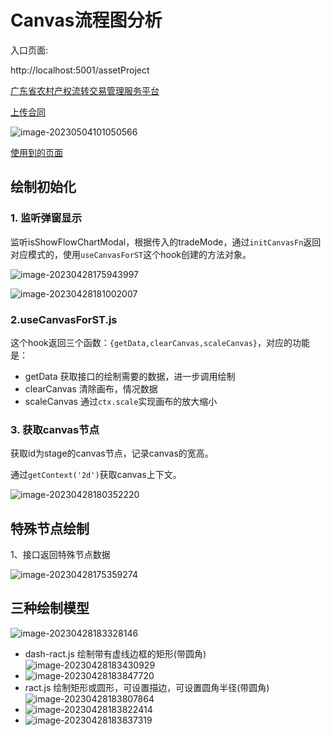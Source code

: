 

# Canvas流程图分析

入口页面:

http://localhost:5001/assetProject

[广东省农村产权流转交易管理服务平台](http://localhost:5001/approvalFirst/detail?from=todoTask&tradeMode=01&id=1651517550277869569&taskId=4074923a-e4dd-11ed-9db7-0242894a6137&type=check)

[上传合同](http://localhost:5001/contractAbnormal/upload?id=1625315153675448322&abnormal=1&tradeNo=J01-N1441802MF6410187C-20230214-002146-7)

![image-20230504101050566](https://s2.loli.net/2023/05/04/8NR6fIGdpz2raqo.png)



[使用到的页面](http://localhost:5001/projectDetailFlow?openKeys=1578691459020947458&selectedKeys=1578691632753213442)

## 绘制初始化

### 1. 监听弹窗显示

监听isShowFlowChartModal，根据传入的tradeMode，通过`initCanvasFn`返回对应模式的，使用`useCanvasForST`这个hook创建的方法对象。

![image-20230428175943997](https://s2.loli.net/2023/04/28/Ac7ZgRvwuMmNGhk.png)

![image-20230428181002007](https://s2.loli.net/2023/04/28/O2VqT3zbCBFdume.png)

### 2.useCanvasForST.js

这个hook返回三个函数：`{getData,clearCanvas,scaleCanvas}`，对应的功能是：

- getData 获取接口的绘制需要的数据，进一步调用绘制
- clearCanvas 清除画布，情况数据
- scaleCanvas 通过`ctx.scale`实现画布的放大缩小

### 3. 获取canvas节点

获取id为stage的canvas节点，记录canvas的宽高。

通过`getContext('2d')`获取canvas上下文。



![image-20230428180352220](https://s2.loli.net/2023/04/28/RyxzGSD439ckKBA.png)

## 特殊节点绘制

1、接口返回特殊节点数据

![image-20230428175359274](https://s2.loli.net/2023/04/28/3cE1PlgvVSwbhRa.png)

## 三种绘制模型

![image-20230428183328146](https://s2.loli.net/2023/04/28/Azep2ivx56Y1grD.png)

- dash-ract.js   绘制带有虚线边框的矩形(带圆角)
  ![image-20230428183430929](https://s2.loli.net/2023/04/28/S4lME8FcyvrLfBP.png)
- ![image-20230428183847720](https://s2.loli.net/2023/04/28/K1VIsFh2R6Y4pEu.png)
- ract.js  绘制矩形或圆形，可设置描边，可设置圆角半径(带圆角)
  ![image-20230428183807864](https://s2.loli.net/2023/04/28/kXeciqftH8ISQo6.png)
- ![image-20230428183822414](https://s2.loli.net/2023/04/28/N1pABHiE3RlIFYf.png)
- ![image-20230428183837319](https://s2.loli.net/2023/04/28/6eQG2sDPAqhUzFc.png)